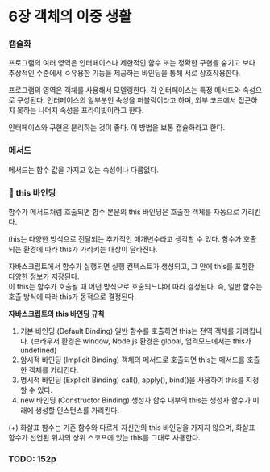 # 6장 객체의 이중 생활

### 캡슐화

프로그램의 여러 영역은 인터페이스나 제한적인 함수 또는 정확한 구현을 숨기고 보다 추상적인 수준에서 ㅇ유용한 기능을 제공하는 바인딩을 통해 서로 상호작용한다. 

프로그램의 영역은 객체를 사용해서 모델링한다. 각 인터페이스는 특정 메서드와 속성으로 구성된다. 인터페이스의 일부분인 속성을 퍼블릭이라고 하며, 외부 코드에서 접근하지 못하는 나머지 속성을 프라이빗이라고 한다.

인터페이스와 구현은 분리하는 것이 좋다. 이 방법을 보통 캡슐화라고 한다.

### 메서드

메서드는 함수 값을 가지고 있는 속성이나 다름없다. 

### 📌 this 바인딩

함수가 메서드처럼 호출되면 함수 본문의 this 바인딩은 호출한 객체를 자동으로 가리킨다.

this는 다양한 방식으로 전달되는 추가적인 매개변수라고 생각할 수 있다. 함수가 호출되는 환경에 따라 this가 가리키는 대상이 달라진다.

자바스크립트에서 함수가 실행되면 실행 컨텍스트가 생성되고, 그 안에 this를 포함한 다양한 정보가 저장된다. <br />
이 this는 함수가 호출될 때 어떤 방식으로 호출되느냐에 따라 결정된다. 즉, 일반 함수는 호출 방식에 따라 this가 동적으로 결정된다.

**자바스크립트의 this 바인딩 규칙**
1. 기본 바인딩 (Default Binding)
   일반 함수를 호출하면 this는 전역 객체를 가리킵니다. (브라우저 환경은 window, Node.js 환경은 global, 엄격모드에서는 this가 undefined)
2. 암시적 바인딩 (Implicit Binding)
   객체의 메서드로 호출되면 this는 메서드를 호출한 객체를 가리킨다.
3. 명시적 바인딩 (Explicit Binding)
   call(), apply(), bind()을 사용하여 this를 지정할 수 있다.
4. new 바인딩 (Constructor Binding)
   생성자 함수 내부의 this는 생성자 함수가 미래에 생성할 인스턴스를 가리킨다. 

(+) 화살표 함수는 기존 함수와 다르게 자신만의 this 바인딩을 가지지 않으며, 화살표 함수가 선언된 위치의 상위 스코프에 있는 this를 그대로 사용한다.

### TODO: 152p

